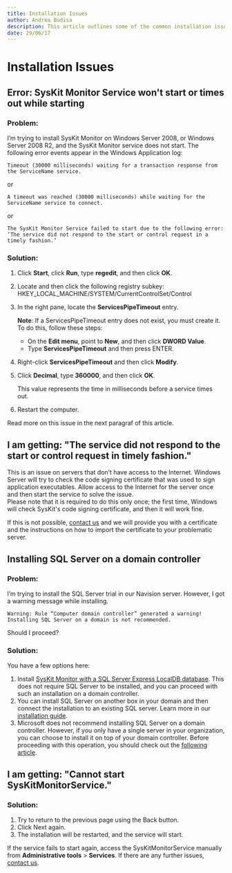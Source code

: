 ```yaml
---
title: Installation Issues
author: Andrea Budisa
description: This article outlines some of the common installation issues.
date: 29/06/17
---
```


# Installation Issues

## Error: SysKit Monitor Service won't start or times out while starting

### Problem:

I’m trying to install SysKit Monitor on Windows Server 2008, or Windows Server 2008 R2, and the SysKit Monitor service does not start. The following error events appear in the Windows Application log:

```text
Timeout (30000 milliseconds) waiting for a transaction response from the ServiceName service.
```

or

```text
A timeout was reached (30000 milliseconds) while waiting for the ServiceName service to connect.
```

or

```text
The SysKit Monitor Service failed to start due to the following error:  
‘The service did not respond to the start or control request in a timely fashion.’
```

### Solution:

1. Click **Start**, click **Run**, type **regedit**, and then click **OK**.
2. Locate and then click the following registry subkey: HKEY\_LOCAL\_MACHINE/SYSTEM/CurrentControlSet/Control
3. In the right pane, locate the **ServicesPipeTimeout** entry.  

   **Note**: If a ServicesPipeTimeout entry does not exist, you must create it. To do this, follow these steps:

   * On the **Edit menu**, point to **New**, and then click **DWORD Value**.
   * Type **ServicesPipeTimeout** and then press ENTER.

4. Right-click **ServicesPipeTimeout** and then click **Modify**.
5. Click **Decimal**, type **360000**, and then click **OK**.  

   This value represents the time in milliseconds before a service times out.

6. Restart the computer.

Read more on this issue in the next paragraf of this article.

## I am getting: "The service did not respond to the start or control request in timely fashion."

This is an issue on servers that don’t have access to the Internet. Windows Server will try to check the code signing certificate that was used to sign application executables. Allow access to the Internet for the server once and then start the service to solve the issue.  
Please note that it is required to do this only once; the first time, Windows will check SysKit's code signing certificate, and then it will work fine.

If this is not possible, [contact us](https://www.syskit.com/company/contact-us) and we will provide you with a certificate and the instructions on how to import the certificate to your problematic server.

## Installing SQL Server on a domain controller

### Problem:

I’m trying to install the SQL Server trial in our Navision server. However, I got a warning message while installing.

```text
Warning: Rule “Computer domain controller” generated a warning! Installing SQL Server on a domain is not recommended.
```

Should I proceed?

### Solution:

You have a few options here:

1. Install [SysKit Monitor with a SQL Server Express LocalDB database](installation-issues.md#internal/installation-configuration/install-wizard/install-monitor). This does not require SQL Server to be installed, and you can proceed with such an installation on a domain controller.
2. You can install SQL Server on another box in your domain and then connect the installation to an existing SQL server. Learn more in our [installation guide](installation-issues.md#internal/installation-configuration/install-wizard/install-monitor).
3. Microsoft does not recommend installing SQL Server on a domain controller. However, if you only have a single server in your organization, you can choose to install it on top of your domain controller. Before proceeding with this operation, you should check out the [following article](https://docs.microsoft.com/en-us/sql/sql-server/install/hardware-and-software-requirements-for-installing-sql-server#DC_support).

## I am getting: "Cannot start SysKitMonitorService."

### Solution:

1. Try to return to the previous page using the Back button.
2. Click Next again.
3. The installation will be restarted, and the service will start.

If the service fails to start again, access the SysKitMonitorService manually from **Administrative tools** &gt; **Services**. If there are any further issues, [contact us](https://www.syskit.com/company/contact-us).

